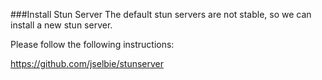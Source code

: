 ###Install Stun Server
The default stun servers are not stable, so we can install a new stun server.

Please follow the following instructions:

https://github.com/jselbie/stunserver

